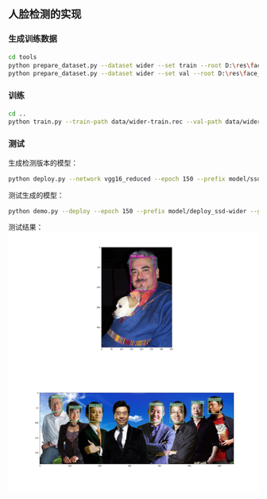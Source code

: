 ## 人脸检测的实现

### 生成训练数据
``` bash
cd tools
python prepare_dataset.py --dataset wider --set train --root D:\res\face_detect\images\WIDER --target ../data/wider-train.lst
python prepare_dataset.py --dataset wider --set val --root D:\res\face_detect\images\WIDER --target ../data/wider-val.lst --shuffle False
```

### 训练
``` bash
cd ..
python train.py --train-path data/wider-train.rec --val-path data/wider-val.rec --prefix model/ssd-wider --gpus 0,1,2,3 --batch-size 32 --lr 0.001 --num-class 1 --num-example 12880 --class-names 'face' --voc07 False --label-width 9842
```

### 测试
生成检测版本的模型：
``` bash
python deploy.py --network vgg16_reduced --epoch 150 --prefix model/ssd-wider --data-shape 300 --num-class 1
```

测试生成的模型：
``` bash
python demo.py --deploy --epoch 150 --prefix model/deploy_ssd-wider --gpu 0 --data-shape 300 --class-names 'face' --images data/demo/face1.jpg
```

测试结果：
![](result/000001.jpg)
![](result/face1.jpg)